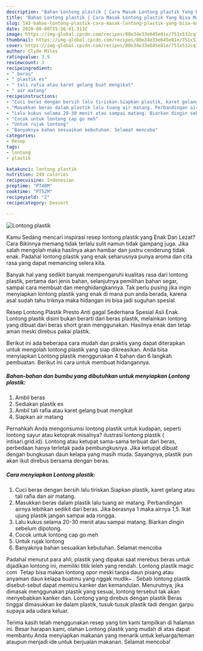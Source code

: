 ```yaml
---
description: "Bahan Lontong plastik | Cara Masak Lontong plastik Yang Bisa Manjain Lidah"
title: "Bahan Lontong plastik | Cara Masak Lontong plastik Yang Bisa Manjain Lidah"
slug: 143-bahan-lontong-plastik-cara-masak-lontong-plastik-yang-bisa-manjain-lidah
date: 2020-08-08T15:56:41.313Z
image: https://img-global.cpcdn.com/recipes/80e34e33e645e81e/751x532cq70/lontong-plastik-foto-resep-utama.jpg
thumbnail: https://img-global.cpcdn.com/recipes/80e34e33e645e81e/751x532cq70/lontong-plastik-foto-resep-utama.jpg
cover: https://img-global.cpcdn.com/recipes/80e34e33e645e81e/751x532cq70/lontong-plastik-foto-resep-utama.jpg
author: Clyde Miles
ratingvalue: 3.9
reviewcount: 3
recipeingredient:
- " beras"
- " plastik es"
- " tali rafia atau karet gelang buat mengikat"
- " air matang"
recipeinstructions:
- "Cuci beras dengan bersih lalu tiriskan.Siapkan plastik, karet gelang atau tali rafia dan air matang."
- "Masukkan beras dalam plastik lalu tuang air matang. Perbandingan airnya lebihkan sedikit dari beras. Jika berasnya 1 maka airnya 1,5. Ikat ujung plastik jangan sampai ada rongga."
- "Lalu kukus selama 20-30 menit atau sampai matang. Biarkan dingin sebelum dipotong."
- "Cocok untuk lontong cap go meh"
- "Untuk rujak lontong"
- "Banyaknya bahan sesuaikan kebutuhan. Selamat mencoba"
categories:
- Resep
tags:
- lontong
- plastik

katakunci: lontong plastik 
nutrition: 249 calories
recipecuisine: Indonesian
preptime: "PT40M"
cooktime: "PT52M"
recipeyield: "2"
recipecategory: Dessert

---
```



![Lontong plastik](https://img-global.cpcdn.com/recipes/80e34e33e645e81e/751x532cq70/lontong-plastik-foto-resep-utama.jpg)

Kamu Sedang mencari inspirasi resep lontong plastik yang Enak Dan Lezat? Cara Bikinnya memang tidak terlalu sulit namun tidak gampang juga. Jika salah mengolah maka hasilnya akan hambar dan justru cenderung tidak enak. Padahal lontong plastik yang enak seharusnya punya aroma dan cita rasa yang dapat memancing selera kita.

Banyak hal yang sedikit banyak mempengaruhi kualitas rasa dari lontong plastik, pertama dari jenis bahan, selanjutnya pemilihan bahan segar, sampai cara membuat dan menghidangkannya. Tak perlu pusing jika ingin menyiapkan lontong plastik yang enak di mana pun anda berada, karena asal sudah tahu triknya maka hidangan ini bisa jadi suguhan spesial.

Resep Lontong Plastik Presto Anti gagal Sederhana Spesial Asli Enak. Lontong plastik disini bukan berarti dari beras plastik, melainkan lontong yang dibuat dari beras short grain menggunakan. Hasilnya enak dan tetap aman meski direbus pakai plastik.


Berikut ini ada beberapa cara mudah dan praktis yang dapat diterapkan untuk mengolah lontong plastik yang siap dikreasikan. Anda bisa menyiapkan Lontong plastik menggunakan 4 bahan dan 6 langkah pembuatan. Berikut ini cara untuk membuat hidangannya.

<!--inarticleads1-->

##### Bahan-bahan dan bumbu yang dibutuhkan untuk menyiapkan Lontong plastik:

1. Ambil  beras
1. Sediakan  plastik es
1. Ambil  tali rafia atau karet gelang buat mengikat
1. Siapkan  air matang


Pernahkah Anda mengonsumsi lontong plastik untuk kudapan, seperti lontong sayur atau ketoprak misalnya? ilustrasi lontong plastik ( intisari.grid.id). Lontong atau ketupat sama-sama terbuat dari beras, perbedaan hanya terletak pada pembungkusnya. Jika ketupat dibuat dengan bungkusan daun kelapa yang masih muda. Sayangnya, plastik pun akan ikut direbus bersama dengan beras. 

<!--inarticleads2-->

##### Cara menyiapkan Lontong plastik:

1. Cuci beras dengan bersih lalu tiriskan.Siapkan plastik, karet gelang atau tali rafia dan air matang.
1. Masukkan beras dalam plastik lalu tuang air matang. Perbandingan airnya lebihkan sedikit dari beras. Jika berasnya 1 maka airnya 1,5. Ikat ujung plastik jangan sampai ada rongga.
1. Lalu kukus selama 20-30 menit atau sampai matang. Biarkan dingin sebelum dipotong.
1. Cocok untuk lontong cap go meh
1. Untuk rujak lontong
1. Banyaknya bahan sesuaikan kebutuhan. Selamat mencoba


Padahal menurut para ahli, plastik yang dipakai saat merebus beras untuk dijadikan lontong ini, memiliki titik leleh yang rendah. Lontong plastik magic com ‍ Tetap bisa makan lontong opor meski tanpa daun pisang atau anyaman daun kelapa buatmu yang nggak mudik~ ‍. Sebab lontong plastik disebut-sebut dapat memicu kanker dan kemandulan. Menurutnya, jika dimasak menggunakan plastik yang sesuai, lontong tersebut tak akan menyebabkan kanker dan. Lontong yang direbus dengan plastik Beras tinggal dimasukkan ke dalam plastik, tusuk-tusuk plastik tadi dengan garpu supaya ada udara keluar. 

Terima kasih telah menggunakan resep yang tim kami tampilkan di halaman ini. Besar harapan kami, olahan Lontong plastik yang mudah di atas dapat membantu Anda menyiapkan makanan yang menarik untuk keluarga/teman ataupun menjadi ide untuk berjualan makanan. Selamat mencoba!
